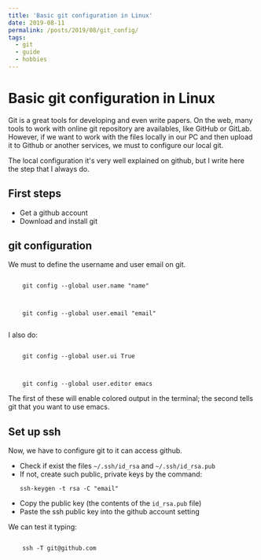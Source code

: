 ```yaml
---
title: 'Basic git configuration in Linux'
date: 2019-08-11
permalink: /posts/2019/08/git_config/
tags:
  - git
  - guide
  - hobbies
---
```


Basic git configuration in Linux
======
<p>
Git is a great tools for developing and even write papers.
On the web, many tools to work with online git repository are availables, like GitHub or GitLab.
However, if we want to work with the files locally in our PC and then upload it to Github or another services,
we must to configure our local git.
</p>
<p>
The local configuration it's very well explained on github, but I write here the step that I always do.
</p>

First steps
------
<ul>
  <li>Get a github account</li>
  <li>Download and install git</li>
</ul>

git configuration
------
We must to define the username and user email on git.
<p>
  <code> 
    git config --global user.name "name"
  </code>
</p>
<p>
  <code>
    git config --global user.email "email"
  </code>
</p>
I also do:
<p>
  <code> 
    git config --global user.ui True
  </code>
</p>
<p>
  <code>
    git config --global user.editor emacs  </code>
</p>
The first of these will enable colored output in the terminal; the second tells git that you want to use emacs.

Set up ssh
------
Now, we have to configure git to it can access github.
<ul>
  <li>Check if exist the files <code>~/.ssh/id_rsa</code> and <code>~/.ssh/id_rsa.pub</code></li>
  <li>If not, create such public, private keys by the command:
    <p><code>ssh-keygen -t rsa -C "email"</code></p></li>
  <li>Copy the public key (the contents of the <code>id_rsa.pub</code> file)</li>
  <li>Paste the ssh public key into the github account setting</li>
</ul>
We can test it typing:
<p>
  <code>
    ssh -T git@github.com
  </code>
</p>
